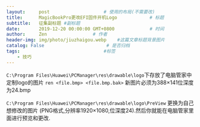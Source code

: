 ```yaml
---
layout:     post                    # 使用的布局(不需要改)
title:      MagicBookPro更改EFI固件开机Logo            # 标题
subtitle:   征集副标题 #副标题
date:       2019-12-20 00:00:00 GMT+0800             # 时间
author:     Zen                 # 作者
header-img: img/photo/jiuzhaigou.webp    #这篇文章标题背景图片
catalog: False                       # 是否归档
tags:                               #标签
    - 技巧
---
```

`C:\Program Files\Huawei\PCManager\res\drawable\logo`下存放了电脑管家中定制logo的图片
`ren <file.bmp> <file.bmp.bak>`
新图片必须为388×141位深度为24.bmp

`C:\Program Files\Huawei\PCManager\res\drawable\logo\PreView`
更换为自己想修改的图片 (PNG格式,分辨率1920×1080,位深度24).然后你就能在电脑管家里面进行预览和更改.

